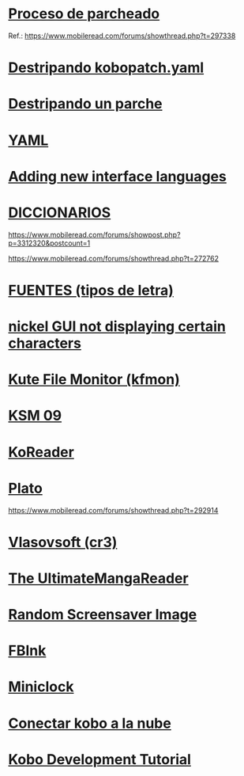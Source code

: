 # [Proceso de parcheado](https://github.com/jcn363/kobopatch/blob/master/Proceso%20de%20parcheado.txt)

Ref.: https://www.mobileread.com/forums/showthread.php?t=297338

# [Destripando kobopatch.yaml](https://github.com/jcn363/kobopatch/blob/master/Destripando%20kobopatch.txt)

# [Destripando un parche](https://github.com/jcn363/kobopatch/blob/master/Destripando%20un%20parche.txt)

# [YAML](http://yaml.org/spec/1.2/spec.html)

# [Adding new interface languages](https://www.mobileread.com/forums/showthread.php?s=1e132ef33cfc20fd2f5820f81dbef9e5&t=261771)

# [DICCIONARIOS](http://kobo.lectoreselectronicos.com/subweb/diccionarios.html)

https://www.mobileread.com/forums/showpost.php?p=3312320&postcount=1

https://www.mobileread.com/forums/showthread.php?t=272762

# [FUENTES (tipos de letra)](https://www.mobileread.com/forums/showthread.php?t=204363)

# [nickel GUI not displaying certain characters](https://www.mobileread.com/forums/showthread.php?t=278392)

# [Kute File Monitor (kfmon)](https://www.mobileread.com/forums/showpost.php?p=3319170&postcount=1)

# [KSM 09](https://www.mobileread.com/forums/showthread.php?t=293804)

# [KoReader](https://github.com/koreader/koreader/wiki)

# [Plato](https://github.com/baskerville/plato)

https://www.mobileread.com/forums/showthread.php?t=292914

# [Vlasovsoft (cr3)](http://www.pbchess.vlasovsoft.net/en/index.html)

# [The UltimateMangaReader](https://www.mobileread.com/forums/showthread.php?t=299094)

# [Random Screensaver Image](https://www.mobileread.com/forums/showthread.php?t=255238)

# [FBInk](https://www.mobileread.com/forums/showthread.php?t=299110)

# [Miniclock](https://www.mobileread.com/forums/showpost.php?p=3762123&postcount=6)

# [Conectar kobo a la nube](http://www.lectoreselectronicos.com/foro/showthread.php?18327-SOLUCIONADO-Conectar-kobo-a-la-nube-Varios-m%C3%A9todos&p=252630&viewfull=1#post252630)

# [Kobo Development Tutorial](https://www.mobileread.com/forums/showthread.php?t=297335)

